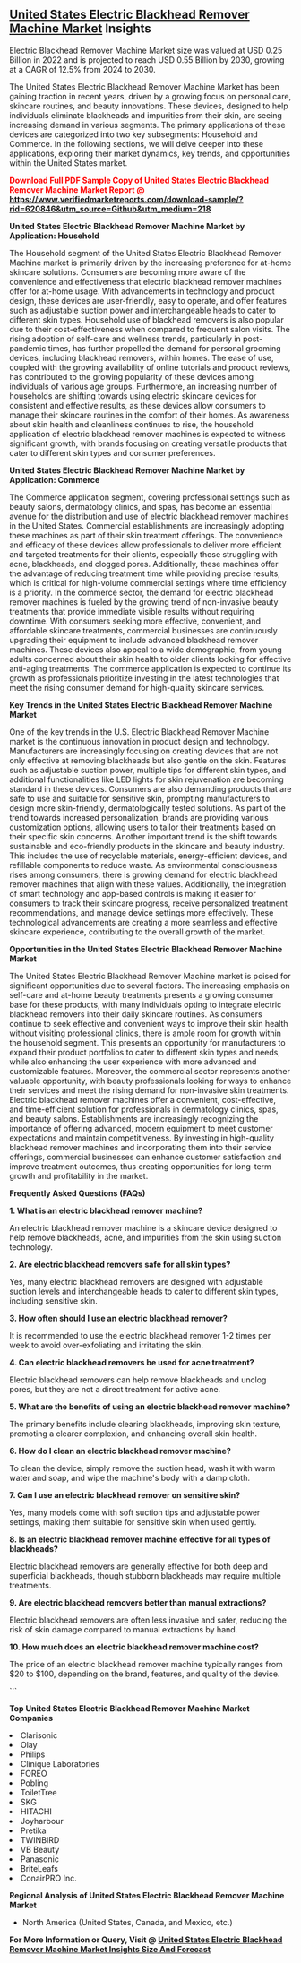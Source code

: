 <h2><a href="https://www.verifiedmarketreports.com/download-sample/?rid=620846&amp;utm_source=Github&amp;utm_medium=218" target="_blank">United States Electric Blackhead Remover Machine Market</a> Insights</h2><p>Electric Blackhead Remover Machine Market size was valued at USD 0.25 Billion in 2022 and is projected to reach USD 0.55 Billion by 2030, growing at a CAGR of 12.5% from 2024 to 2030.</p><p> <p>The United States Electric Blackhead Remover Machine Market has been gaining traction in recent years, driven by a growing focus on personal care, skincare routines, and beauty innovations. These devices, designed to help individuals eliminate blackheads and impurities from their skin, are seeing increasing demand in various segments. The primary applications of these devices are categorized into two key subsegments: Household and Commerce. In the following sections, we will delve deeper into these applications, exploring their market dynamics, key trends, and opportunities within the United States market.</p> <p><b><p><span class=""><span style="color: #ff0000;"><strong>Download Full PDF Sample Copy of United States Electric Blackhead Remover Machine Market Report</strong> @ </span><a href="https://www.verifiedmarketreports.com/download-sample/?rid=620846&amp;utm_source=Github&amp;utm_medium=218" target="_blank">https://www.verifiedmarketreports.com/download-sample/?rid=620846&amp;utm_source=Github&amp;utm_medium=218</a></span></p></b></p> <p><b>United States Electric Blackhead Remover Machine Market by Application: Household</b></p> <p>The Household segment of the United States Electric Blackhead Remover Machine market is primarily driven by the increasing preference for at-home skincare solutions. Consumers are becoming more aware of the convenience and effectiveness that electric blackhead remover machines offer for at-home usage. With advancements in technology and product design, these devices are user-friendly, easy to operate, and offer features such as adjustable suction power and interchangeable heads to cater to different skin types. Household use of blackhead removers is also popular due to their cost-effectiveness when compared to frequent salon visits. The rising adoption of self-care and wellness trends, particularly in post-pandemic times, has further propelled the demand for personal grooming devices, including blackhead removers, within homes. The ease of use, coupled with the growing availability of online tutorials and product reviews, has contributed to the growing popularity of these devices among individuals of various age groups. Furthermore, an increasing number of households are shifting towards using electric skincare devices for consistent and effective results, as these devices allow consumers to manage their skincare routines in the comfort of their homes. As awareness about skin health and cleanliness continues to rise, the household application of electric blackhead remover machines is expected to witness significant growth, with brands focusing on creating versatile products that cater to different skin types and consumer preferences.</p> <p><b>United States Electric Blackhead Remover Machine Market by Application: Commerce</b></p> <p>The Commerce application segment, covering professional settings such as beauty salons, dermatology clinics, and spas, has become an essential avenue for the distribution and use of electric blackhead remover machines in the United States. Commercial establishments are increasingly adopting these machines as part of their skin treatment offerings. The convenience and efficacy of these devices allow professionals to deliver more efficient and targeted treatments for their clients, especially those struggling with acne, blackheads, and clogged pores. Additionally, these machines offer the advantage of reducing treatment time while providing precise results, which is critical for high-volume commercial settings where time efficiency is a priority. In the commerce sector, the demand for electric blackhead remover machines is fueled by the growing trend of non-invasive beauty treatments that provide immediate visible results without requiring downtime. With consumers seeking more effective, convenient, and affordable skincare treatments, commercial businesses are continuously upgrading their equipment to include advanced blackhead remover machines. These devices also appeal to a wide demographic, from young adults concerned about their skin health to older clients looking for effective anti-aging treatments. The commerce application is expected to continue its growth as professionals prioritize investing in the latest technologies that meet the rising consumer demand for high-quality skincare services.</p> <p><b>Key Trends in the United States Electric Blackhead Remover Machine Market</b></p> <p>One of the key trends in the U.S. Electric Blackhead Remover Machine market is the continuous innovation in product design and technology. Manufacturers are increasingly focusing on creating devices that are not only effective at removing blackheads but also gentle on the skin. Features such as adjustable suction power, multiple tips for different skin types, and additional functionalities like LED lights for skin rejuvenation are becoming standard in these devices. Consumers are also demanding products that are safe to use and suitable for sensitive skin, prompting manufacturers to design more skin-friendly, dermatologically tested solutions. As part of the trend towards increased personalization, brands are providing various customization options, allowing users to tailor their treatments based on their specific skin concerns. Another important trend is the shift towards sustainable and eco-friendly products in the skincare and beauty industry. This includes the use of recyclable materials, energy-efficient devices, and refillable components to reduce waste. As environmental consciousness rises among consumers, there is growing demand for electric blackhead remover machines that align with these values. Additionally, the integration of smart technology and app-based controls is making it easier for consumers to track their skincare progress, receive personalized treatment recommendations, and manage device settings more effectively. These technological advancements are creating a more seamless and effective skincare experience, contributing to the overall growth of the market.</p> <p><b>Opportunities in the United States Electric Blackhead Remover Machine Market</b></p> <p>The United States Electric Blackhead Remover Machine market is poised for significant opportunities due to several factors. The increasing emphasis on self-care and at-home beauty treatments presents a growing consumer base for these products, with many individuals opting to integrate electric blackhead removers into their daily skincare routines. As consumers continue to seek effective and convenient ways to improve their skin health without visiting professional clinics, there is ample room for growth within the household segment. This presents an opportunity for manufacturers to expand their product portfolios to cater to different skin types and needs, while also enhancing the user experience with more advanced and customizable features. Moreover, the commercial sector represents another valuable opportunity, with beauty professionals looking for ways to enhance their services and meet the rising demand for non-invasive skin treatments. Electric blackhead remover machines offer a convenient, cost-effective, and time-efficient solution for professionals in dermatology clinics, spas, and beauty salons. Establishments are increasingly recognizing the importance of offering advanced, modern equipment to meet customer expectations and maintain competitiveness. By investing in high-quality blackhead remover machines and incorporating them into their service offerings, commercial businesses can enhance customer satisfaction and improve treatment outcomes, thus creating opportunities for long-term growth and profitability in the market.</p> <p><b>Frequently Asked Questions (FAQs)</b></p> <p><b>1. What is an electric blackhead remover machine?</b></p> <p>An electric blackhead remover machine is a skincare device designed to help remove blackheads, acne, and impurities from the skin using suction technology.</p> <p><b>2. Are electric blackhead removers safe for all skin types?</b></p> <p>Yes, many electric blackhead removers are designed with adjustable suction levels and interchangeable heads to cater to different skin types, including sensitive skin.</p> <p><b>3. How often should I use an electric blackhead remover?</b></p> <p>It is recommended to use the electric blackhead remover 1-2 times per week to avoid over-exfoliating and irritating the skin.</p> <p><b>4. Can electric blackhead removers be used for acne treatment?</b></p> <p>Electric blackhead removers can help remove blackheads and unclog pores, but they are not a direct treatment for active acne.</p> <p><b>5. What are the benefits of using an electric blackhead remover machine?</b></p> <p>The primary benefits include clearing blackheads, improving skin texture, promoting a clearer complexion, and enhancing overall skin health.</p> <p><b>6. How do I clean an electric blackhead remover machine?</b></p> <p>To clean the device, simply remove the suction head, wash it with warm water and soap, and wipe the machine's body with a damp cloth.</p> <p><b>7. Can I use an electric blackhead remover on sensitive skin?</b></p> <p>Yes, many models come with soft suction tips and adjustable power settings, making them suitable for sensitive skin when used gently.</p> <p><b>8. Is an electric blackhead remover machine effective for all types of blackheads?</b></p> <p>Electric blackhead removers are generally effective for both deep and superficial blackheads, though stubborn blackheads may require multiple treatments.</p> <p><b>9. Are electric blackhead removers better than manual extractions?</b></p> <p>Electric blackhead removers are often less invasive and safer, reducing the risk of skin damage compared to manual extractions by hand.</p> <p><b>10. How much does an electric blackhead remover machine cost?</b></p> <p>The price of an electric blackhead remover machine typically ranges from $20 to $100, depending on the brand, features, and quality of the device.</p> ```</p><p><strong>Top United States Electric Blackhead Remover Machine Market Companies</strong></p><div data-test-id=""><p><li>Clarisonic</li><li> Olay</li><li> Philips</li><li> Clinique Laboratories</li><li> FOREO</li><li> Pobling</li><li> ToiletTree</li><li> SKG</li><li> HITACHI</li><li> Joyharbour</li><li> Pretika</li><li> TWINBIRD</li><li> VB Beauty</li><li> Panasonic</li><li> BriteLeafs</li><li> ConairPRO Inc.</li></p><div><strong>Regional Analysis of&nbsp;United States Electric Blackhead Remover Machine Market</strong></div><ul><li dir="ltr"><p dir="ltr">North America&nbsp;(United States, Canada, and Mexico, etc.)</p></li></ul><p><strong>For More Information or Query, Visit @&nbsp;</strong><strong><a href="https://www.verifiedmarketreports.com/product/electric-blackhead-remover-machine-market/?utm_source=Github&amp;utm_medium=218" target="_blank">United States Electric Blackhead Remover Machine Market Insights Size And Forecast</a></strong></p></div>
